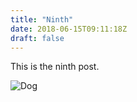 ```yaml
---
title: "Ninth"
date: 2018-06-15T09:11:18Z
draft: false
---
```

This is the ninth post.

![Dog](/images/img_2680v2.jpg)